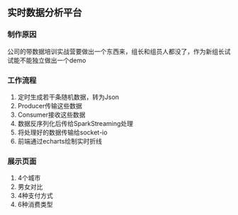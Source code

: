 ## 实时数据分析平台
### 制作原因
公司的带数据培训实战营要做出一个东西来，组长和组员人都没了，作为新组长试试能不能独立做出一个demo

### 工作流程
1. 定时生成若干条随机数据，转为Json
2. Producer传输这些数据
3. Consumer接收这些数据
4. 数据反序列化后传给SparkStreaming处理
5. 将处理好的数据传输给socket-io
6. 前端通过echarts绘制实时折线

### 展示页面
1. 4个城市
2. 男女对比
3. 4种支付方式
4. 6种消费类型
